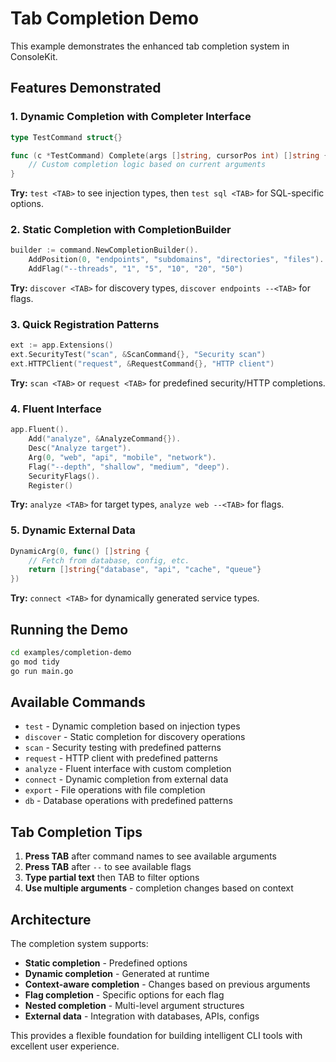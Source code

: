 # Tab Completion Demo

This example demonstrates the enhanced tab completion system in ConsoleKit.

## Features Demonstrated

### 1. Dynamic Completion with Completer Interface
```go
type TestCommand struct{}

func (c *TestCommand) Complete(args []string, cursorPos int) []string {
    // Custom completion logic based on current arguments
}
```

**Try:** `test <TAB>` to see injection types, then `test sql <TAB>` for SQL-specific options.

### 2. Static Completion with CompletionBuilder
```go
builder := command.NewCompletionBuilder().
    AddPosition(0, "endpoints", "subdomains", "directories", "files").
    AddFlag("--threads", "1", "5", "10", "20", "50")
```

**Try:** `discover <TAB>` for discovery types, `discover endpoints --<TAB>` for flags.

### 3. Quick Registration Patterns
```go
ext := app.Extensions()
ext.SecurityTest("scan", &ScanCommand{}, "Security scan")
ext.HTTPClient("request", &RequestCommand{}, "HTTP client")
```

**Try:** `scan <TAB>` or `request <TAB>` for predefined security/HTTP completions.

### 4. Fluent Interface
```go
app.Fluent().
    Add("analyze", &AnalyzeCommand{}).
    Desc("Analyze target").
    Arg(0, "web", "api", "mobile", "network").
    Flag("--depth", "shallow", "medium", "deep").
    SecurityFlags().
    Register()
```

**Try:** `analyze <TAB>` for target types, `analyze web --<TAB>` for flags.

### 5. Dynamic External Data
```go
DynamicArg(0, func() []string {
    // Fetch from database, config, etc.
    return []string{"database", "api", "cache", "queue"}
})
```

**Try:** `connect <TAB>` for dynamically generated service types.

## Running the Demo

```bash
cd examples/completion-demo
go mod tidy
go run main.go
```

## Available Commands

- `test` - Dynamic completion based on injection types
- `discover` - Static completion for discovery operations  
- `scan` - Security testing with predefined patterns
- `request` - HTTP client with predefined patterns
- `analyze` - Fluent interface with custom completion
- `connect` - Dynamic completion from external data
- `export` - File operations with file completion
- `db` - Database operations with predefined patterns

## Tab Completion Tips

1. **Press TAB** after command names to see available arguments
2. **Press TAB** after `--` to see available flags
3. **Type partial text** then TAB to filter options
4. **Use multiple arguments** - completion changes based on context

## Architecture

The completion system supports:

- **Static completion** - Predefined options
- **Dynamic completion** - Generated at runtime
- **Context-aware completion** - Changes based on previous arguments
- **Flag completion** - Specific options for each flag
- **Nested completion** - Multi-level argument structures
- **External data** - Integration with databases, APIs, configs

This provides a flexible foundation for building intelligent CLI tools with excellent user experience.
